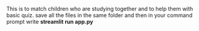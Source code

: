 This is to match children who are studying together and to help them with basic quiz.
save all the files in the same folder and then in your command prompt write <b> streamlit run app.py </b>
